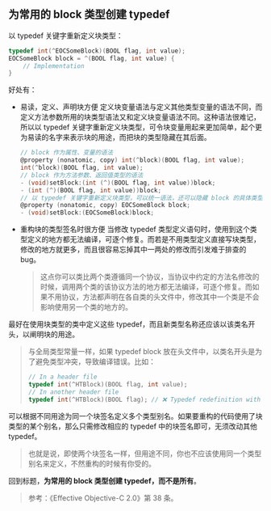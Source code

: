 ## 为常用的 block 类型创建 typedef

以 typedef 关键字重新定义块类型：

```objectivec
typedef int(^EOCSomeBlock)(BOOL flag, int value);
EOCSomeBlock block = ^(BOOL flag, int value) {
    // Implementation
}
```

好处有：

- 易读，定义、声明块方便 
  定义块变量语法与定义其他类型变量的语法不同，而定义方法参数所用的块类型语法又和定义块变量语法不同。这种语法很难记，所以以 typedef 关键字重新定义块类型，可令块变量用起来更加简单，起个更为易读的名字来表示块的用途，而把块的类型隐藏在其后面。

  ```objectivec
  // block 作为属性、变量的语法
  @property (nonatomic, copy) int(^block)(BOOL flag, int value);
  int(^block)(BOOL flag, int value);
  // block 作为方法参数、返回值类型的语法
  - (void)setBlock:(int (^)(BOOL flag, int value))block;
  - (int (^)(BOOL flag, int value))block;
  // 以 typedef 关键字重新定义块类型，可以统一语法，还可以隐藏 block 的具体类型
  @property (nonatomic, copy) EOCSomeBlock block;
  - (void)setBlock:(EOCSomeBlock)block;
  ```

- 重构块的类型签名时很方便 
  当修改 typedef 类型定义语句时，使用到这个类型定义的地方都无法编译，可逐个修复。而若是不用类型定义直接写块类型，修改的地方就更多，而且很容易忘掉其中一两处的修改而引发难于排查的 bug。

  > 这点你可以类比两个类遵循同一个协议，当协议中约定的方法名修改的时候，调用两个类的该协议方法的地方都无法编译，可逐个修复。而如果不用协议，方法都声明在各自类的头文件中，修改其中一个类是不会影响使用另一个类的地方的。

最好在使用块类型的类中定义这些 typedef，而且新类型名称还应该以该类名开头，以阐明块的用途。

> 与全局类型常量一样，如果 typedef block 放在头文件中，以类名开头是为了避免类型冲突，导致编译错误。比如：
>
> ```objectivec
> // In a header file
> typedef int(^HTBlock)(BOOL flag, int value);
> // In another header file
> typedef int(^HTBlock)(BOOL flag); // ❌ Typedef redefinition with different types ('int (^)(BOOL)' vs 'int (^)(BOOL, int)')
> ```

可以根据不同用途为同一个块签名定义多个类型别名。如果要重构的代码使用了块类型的某个别名，那么只需修改相应的 typedef 中的块签名即可，无须改动其他 typedef。

> 也就是说，即使两个块签名一样，但用途不同，你也不应该使用同一个类型别名来定义，不然重构的时候有你受的。

回到标题，**为常用的 block 类型创建 typedef，而不是所有**。

> 参考：《Effective Objective-C 2.0》第 38 条。

